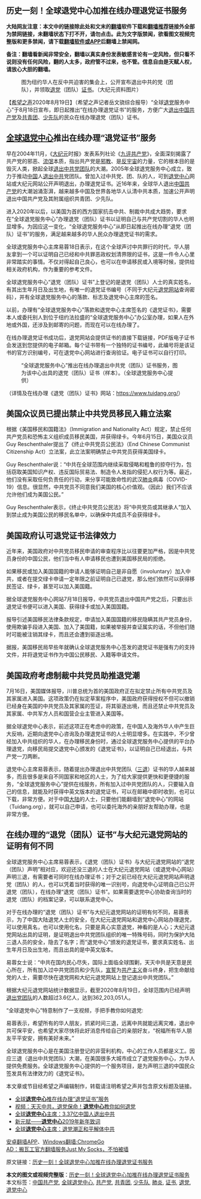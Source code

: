  <h2>历史一刻！全球退党中心加推在线办理退党证书服务</h2> <p class="notice"><b>大陆网友注意：本文中的链接除此处和文末的<a href="https://github.com/bannedbook/fanqiang" >翻墙</a>软件下载和<a href="https://github.com/killgcd/justmysocks/blob/master/README.md">翻墙推荐</a>链接外全部为禁网链接，未翻墙状态下打不开，请勿点击。此为文字版禁闻，欲看图文视频完整版和更多禁闻，请下载<a href="https://github.com/bannedbook/fanqiang">翻墙软件或APP</a>后翻墙上禁闻网。</p><p>备注：翻墙看新闻非常安全，翻墙以真实身份发表敏感言论有一定风险，但只看不说则没有任何风险，翻的人太多，政府管不过来，也不管。信息自由是天赋人权，请放心大胆的翻墙。</b></p>  <div class="entry"> <figure><figcaption>图为纽约华人在反中共迫害的集会上，公开宣布退出中共的党（团队），并领取<a href="https://www.bannedbook.org/bnews/tag/%e9%80%80%e5%85%9a/" class="st_tag internal_tag" rel="tag" title="标签 退党 下的日志">退党</a>（团队）<a href="https://www.bannedbook.org/bnews/tag/%E8%AF%81%E4%B9%A6/" class="st_tag internal_tag" rel="tag" title="标签 证书 下的日志">证书</a>。（大纪元资料图片）</figcaption></figure> <p>【<span class='wp_keywordlink_affiliate'><a href="https://www.soundofhope.org" title="希望之声" target="_blank">希望之声</a></span>2020年8月19日】（希望之声记者岳文骁综合报导）“全球<span class='wp_keywordlink'><a href="http://tuidang.epochtimes.com/" title="退党" rel="nofollow" target="_blank">退党</a></span>服务中心”于8月18日宣布，即日起推出“在线办理退党证书”的服务，方便广大<span class='wp_keywordlink'><a href="http://tuidang.epochtimes.com/" title="退出中国共产党" rel="nofollow" target="_blank">退出中国共产党</a></span>及<a href="https://www.bannedbook.org/bnews/tag/%e5%85%b1%e9%9d%92%e5%9b%a2/" class="st_tag internal_tag" rel="tag" title="标签 共青团 下的日志">共青团</a>、<a href="https://www.bannedbook.org/bnews/tag/%e5%b0%91%e5%85%88%e9%98%9f/" class="st_tag internal_tag" rel="tag" title="标签 少先队 下的日志">少先队</a>的民众在线办理退党（团队）证书。</p> <h2><strong><a href="https://www.bannedbook.org/bnews/tag/%E5%85%A8%E7%90%83%E9%80%80%E5%85%9A%E4%B8%AD%E5%BF%83/" class="st_tag internal_tag" rel="tag" title="标签 全球退党中心 下的日志">全球退党中心</a>推出在线办理“退党证书”服务</strong></h2> <p>早在2004年11月，《<span class='wp_keywordlink_affiliate'><a href="http://www.epochtimes.com/" title="大纪元" target="_blank">大纪元</a></span>时报》发表系列社论《<span class='wp_keywordlink'><a href="https://www.bannedbook.org/forum2/topic2.html" title="《九评共产党》" target="_blank">九评</a></span><a href="https://www.bannedbook.org/bnews/tag/%e5%85%b1%e4%ba%a7%e5%85%9a/" class="st_tag internal_tag" rel="tag" title="标签 共产党 下的日志">共产党</a>》，全面深刻揭露了共产党的邪恶、<span class='wp_keywordlink'><a href="https://www.bannedbook.org/forum11/topic282.html" title="禁片：评中国共产党的流氓本性" target="_blank">流氓</a></span>本质，指出共产党是<span class='wp_keywordlink'><a href="https://www.bannedbook.org/forum11/topic281.html" title="禁片：评中国共产党的邪教本质" target="_blank">邪教</a></span>、是<span class='wp_keywordlink'><a href="https://www.bannedbook.org/forum11/topic277.html" title="禁片：评共产党是反宇宙的力量" target="_blank">反宇宙</a></span>的力量，它的根本目的是毁灭人类，掀起全球<span class='wp_keywordlink'><a href="http://tuidang.epochtimes.com/" title="退出中共党团队" target="_blank">退出中共党团队</a></span>的大潮。2005年全球退党服务中心成立，致力于推动<span class='wp_keywordlink_affiliate'><a href="https://www.bannedbook.org/" title="中国" target="_blank">中国</a></span>人<span class='wp_keywordlink'><a href="http://tuidang.epochtimes.com/" title="退出中共" target="_blank">退出中共</a></span>党团队。曾加入过中共党、团、队的人，可到<a href="https://www.bannedbook.org/bnews/tag/%E9%80%80%E5%85%9A%E4%B8%AD%E5%BF%83/" class="st_tag internal_tag" rel="tag" title="标签 退党中心 下的日志">退党中心</a>网站或大纪元网站公开声明退出，办理退党证书。近16年来，全球华人退出<a href="https://www.bannedbook.org/bnews/tag/%e4%b8%ad%e5%9b%bd%e5%85%b1%e4%ba%a7%e5%85%9a/" class="st_tag internal_tag" rel="tag" title="标签 中国共产党 下的日志">中国共产党</a>的大潮汹涌澎湃，越来越多中国及世界各地华人认清中共本质，加速公开声明退出中国共产党及其附属组织共青团、少先队。</p> <p>进入2020年以后，以美国为首的西方国家抗击中共、制裁中共成大趋势，要求在“全球退党服务中心”办理退党（团队）证书以证明自己与共产党切割的华人也明显增多。为因应这一变化，“全球退党服务中心”从即日起推出在线办理“退党（团队）证书”的服务，满足越来越多的华人民众办理退党证书的需求。</p> <p>全球退党服务中心主席易蓉18日表示，在这个全球声讨中共罪行的时代，华人朋友拿到一个可以证明自己已经和中共罪恶政权划清界限的证书，这是一件令人心里非常踏实的事情。不仅对得起自己良心，也可以在申请移民或入境等时候，提供给相关政府机构，作为重要的参考文件。</p> <p>全球退党服务中心“退党（团队）证书”上登记的是退党（团队）人士的真实姓名，有其出生年月日及出生地，有唯一的退党证书编号（不同于大纪元<span class='wp_keywordlink'><a href="http://tuidang.epochtimes.com/" title="退党网站" target="_blank">退党网站</a></span>查询密码），并有全球退党服务中心的落款、标志及退党中心主席的签名。</p> <p>以前，办理有“全球退党服务中心”落款和退党中心主席签名的《退党证书》，需要本人或委托别人到位于纽约法拉盛的“全球退党服务中心”办公室办理，如果人在外地或外国，还涉及到邮寄的问题，而现在可以在线办理了。</p> <p>在线办理退党证书成功后，退党网站会提供证书的直接下载链接，PDF版电子证书会发送到您提供的电子邮箱。每个证书带有一个独特的证书编号，此编号将是该证书的官方识别编号，可在退党中心网站进行查询验证。电子证书可以自行打印。</p>  <figure><figcaption>“全球退党服务中心”推出在线办理退出中共党（团队）证书服务，图为该中心出具的退党（团队）证书（样本）。（全球退党服务中心提供）</figcaption></figure> <p>（详情及在线办理《退党（团队）证书》网站：<a href="https://www.tuidang.org/">https://www.tuidang.org/</a>）</p> <h2><strong>美国众议员已提出禁止中共党员移民入籍立法案</strong></h2> <p>根据《美国移民和国籍法》（Immigration and Nationality Act）规定，禁止任何共产党员和恐怖主义组织成员移民美国，并获得绿卡。今年6月15日，美国众议员Guy Reschenthaler提出了《终止中共党员公民法》（End Chinese Communist Citizenship Act）立法案，此立法案明确禁止中共党员获得美国绿卡。</p> <p>Guy Reschenthaler说：“中共在全球范围内继续采取侵略和粗鲁的掠夺行为，包括窃取美国知识产权、违反国际贸易法、制造令人发指的侵犯人权行为等。最近，他们没有采取任何负责任的行动，来分享可能致命性的武汉<a href="https://www.bannedbook.org/bnews/tag/%e8%82%ba%e7%82%8e/" class="st_tag internal_tag" rel="tag" title="标签 肺炎 下的日志">肺炎</a>病毒（COVID-19）信息。很显然，中共党员不同意我们美国的核心价值观。（因此）我们不应该允许他们成为美国公民。”</p> <p>Guy Reschenthaler表示，《终止中共党员公民法》将“中共党员或其继承人”加入到禁止成为美国公民的移民名单中，以确保中共成员不会获得绿卡。</p> <h2><strong>美国政府认可退党证书法律效力</strong></h2> <p>近年来，美国政府对中共党员移民申请的审查程序比以往要更加严格，因是中共党员身份的中国公民，他们当中有人申请移民也遭到美国移民局的拒绝。</p> <p>如果移民或加入美国国籍的申请人能够证明自己是非自愿（involuntary）加入中共，或者在提交绿卡申请一定年限之前证明自己已退党，那么他们依然可以获得移民签证、绿卡，甚至可以加入美国籍。</p> <p>据全球退党服务中心网站7月18日报导，中共党员退出中国共产党之后，只要出示退党证书便可以进入美国、获得绿卡或加入美国国籍。</p>  <p>报导引述美国移民法律条款规定，申请加入美国国籍的移民隐瞒其共产党员身份，使用欺骗手段进入美国、加入了美国籍，如果被举报并查证属实的话，不但他们随时可能被注销其绿卡，而且还会遭到驱逐出境。</p> <p>据报，美国移民局早些年就确认全球退党服务中心签发的退党证书是强有力的支持文件，并将退党证书作为中国公民移民、入籍等申请文件。</p> <h2><strong>美国政府考虑制裁中共党员助推退党潮</strong></h2> <p>7月16日，美国媒体报导，川普总统为首的美国政府正在拟定禁止所有中共党员及其家属进入美国。这项政策仍在拟定草案程序中，美国政府获得授权不但可以撤销已经身在美国的中共党员及其家属的签证，将其驱逐出境，而且还禁止中共党员及其家属、中共军方人员和国营企业主管进入美国等。</p> <p>据全球退党中心表示，前述这项正在考虑中的政策，在中国人及海外华人中产生巨大反响，近期向退党中心咨询及办理退党证书的人士明显增多。在实践中，不少曾经加入中共组织的华人，在办理移民身份时，通过全球退党服务中心提供的平台办理退党，向移民局提交退党中心颁发的《退党证书》，以证明自己已经退出，与共产党一刀两断。</p> <p>退党中心主席易蓉表示，随着提出办理退出中共党团队（<span class='wp_keywordlink'><a href="http://tuidang.epochtimes.com/" title="三退-退出党团队" rel="nofollow" target="_blank">三退</a></span>）证书的华人越来越多，而且很多是来自不同国家和地区的人士，为了给大家提供更快和更便捷的服务，“全球退党服务中心”提供在线服务，所有加入过中共党团队的人，只要输入自己的信息，就能及时获得中英文版本的退党证书，可以在邮箱中即时收到，也可以下载，非常方便。对于中国<span class='wp_keywordlink_affiliate'><a href="https://www.bannedbook.org/" title="大陆" target="_blank">大陆</a></span>的人士，只要他们能翻墙到“退党中心”的网站（Tuidang.org），就可以自己申请，也可以委托海外的亲朋好友帮助办理，也是非常方便。</p> <h2><strong>在线办理的“退党（团队）证书”与大纪元退党网站的证明有何不同</strong></h2> <p>全球退党服务中心主席易蓉表示，《退党（团队）证书》与大纪元退党网站的“退党（团队）声明”相对应，欢迎还没三退的人士在大纪元退党网站（或退党中心网站）声明三退，有需要者可同时在线办理证书；对于之前已经在大纪元退党网站声明退党（团队）的人，也可以凭着当时获得的唯一识别号，向退党中心证明自己已公开退党（团队），在线办理“退党（团队）证书”。如果需要退党中心协助查询当时的退党（团队）的档案记录，可以联系退党中心。</p> <p>对于在线办理的“退党（团队）证书”与大纪元退党网站的证明有何不同，易蓉表示，为了中国大陆退党人士的安全，在大纪元退党网站和退党中心网站办理退党，可以使用真名，也可以使用化名，只要是真心实意退党，神看的是人心；大纪元退党网站出具的证明，是证明退出中共党团队组织的唯一特殊号码，同时为保护大陆三退人员的安全，隐去了名字；而“退党中心”颁发的退党证书，要求真实姓名、出生年月日及出生地，而且出具的是中英文版本。</p>  <p>易蓉女士说：“中共在国内民心尽失，国际上面临全球围剿，天灭中共是天意是民心所在，所有加入过中共党团员和少先队，<span class='wp_keywordlink'><a href="https://www.bannedbook.org/forum5/topic17.html" title="宣誓与预言" target="_blank">宣誓</a></span>为<span class='wp_keywordlink'><a href="https://www.bannedbook.org/forum2/topic6177.html" title="《共产主义的终极目的》" target="_blank">共产主义</a></span>奋斗终身，把生命献给党的人士，需要尽快在退党网和大纪元退党网站上登记退出中共党团队。”</p> <p>根据大纪元退党网站统计数据显示，截至2020年8月19日，全球范围内已经声明<span class='wp_keywordlink'><a href="http://tuidang.epochtimes.com/" title="退出党团队" rel="nofollow" target="_blank">退出党团队</a></span>的人数超过3.6亿人，达到362,203,051人。</p> <p>“全球退党中心”特意制作了一支视频，手把手教你如何退党:</p> <p></p> <p>易蓉表示，希望所有的华人朋友，抓紧时间三退，远离中共就能远离灾难，退出中共可保平安，也希望大家尽快将此好消息传给自己的亲朋好友，“祝福所有华人朋友平平安安，拥有美好未来。”</p> <p>全球退党服务中心是在美国注册登记的非营利机构，中心的工作人员都是义工。因应三退（退出中共党团队）大潮，在美国很多大城市成立了退党服务中心，为华人提供免费服务。全球退党服务中心提供的一个服务项目，是为声明三退的中国民众签发具有法律效力的《退党证书》。</p> <p>本文章或节目经希望之声编辑制作，转载请注明希望之声并包含原文标题及链接。</p>  <ul class='op-related-articles' title='相关阅读'> <li><a href='https://www.bannedbook.org/bnews/cbnews/20200819/1382346.html' target='_blank'>全球<b>退党中心</b>推在线办理“退党证书”服务</a></li> <li><a href='https://www.bannedbook.org/bnews/comments/20200809/1377181.html' target='_blank'>视频：天灭中共，退党保命！<b>退党中心</b>教你如何退党</a></li> <li><a href='https://www.bannedbook.org/bnews/cbnews/20190720/1161211.html' target='_blank'>全球<b>退党中心</b>主席：3.37亿中国人退出中共</a></li> <li><a href='https://www.bannedbook.org/bnews/comments/20190101/1056735.html' target='_blank'>新元赋——<b>退党中心</b>2019年新年致词</a></li> <li><a href='https://www.bannedbook.org/bnews/cbnews/20180722/975288.html' target='_blank'>全球<b>退党中心</b>主席：退党潮正和平解体中共</a></li> </ul> <div class="texttj"> <a href="https://github.com/bannedbook/fanqiang/wiki/%E7%A6%81%E9%97%BB%E7%BD%91%E5%AE%89%E5%8D%93%E7%BF%BB%E5%A2%99%E6%96%B0%E9%97%BBAPP" target="_blank">安卓翻墙APP</a>、<a href="https://github.com/bannedbook/fanqiang/wiki/Chrome%E4%B8%80%E9%94%AE%E7%BF%BB%E5%A2%99%E5%8C%85" target="_blank">Windows翻墙:ChromeGo</a><br/> <a href="https://github.com/killgcd/justmysocks/blob/master/README.md" target="_blank">AD：搬瓦工官方翻墙服务Just My Socks，不怕被墙</a> </div><p>原文链接：<a class="src_link"  href="https://www.soundofhope.org/post/413089" target="_blank">历史一刻！全球退党中心加推在线办理退党证书服务</a></p><a name='sharetosocial'></a>         <div><b>本文的图文或视频完整版</b>：<a href='https://www.bannedbook.org/bnews/comments/20200819/1382636.html'>历史一刻！全球退党中心加推在线办理退党证书服务</a></div>  </div><!--END ENTRY--> <div class="postfooter"> <div>本文标签：<a href="https://www.bannedbook.org/bnews/tag/%e4%b8%ad%e5%9b%bd%e5%85%b1%e4%ba%a7%e5%85%9a/" rel="tag">中国共产党</a>, <a href="https://www.bannedbook.org/bnews/tag/%E5%85%A8%E7%90%83%E9%80%80%E5%85%9A%E4%B8%AD%E5%BF%83/" rel="tag">全球退党中心</a>, <a href="https://www.bannedbook.org/bnews/tag/%e5%85%b1%e4%ba%a7%e5%85%9a/" rel="tag">共产党</a>, <a href="https://www.bannedbook.org/bnews/tag/%e5%85%b1%e9%9d%92%e5%9b%a2/" rel="tag">共青团</a>, <a href="https://www.bannedbook.org/bnews/tag/%e5%b0%91%e5%85%88%e9%98%9f/" rel="tag">少先队</a>, <a href="https://www.bannedbook.org/bnews/tag/%e8%82%ba%e7%82%8e/" rel="tag">肺炎</a>, <a href="https://www.bannedbook.org/bnews/tag/%E8%AF%81%E4%B9%A6/" rel="tag">证书</a>, <a href="https://www.bannedbook.org/bnews/tag/%e9%80%80%e5%85%9a/" rel="tag">退党</a>, <a href="https://www.bannedbook.org/bnews/tag/%E9%80%80%E5%85%9A%E4%B8%AD%E5%BF%83/" rel="tag">退党中心</a></div>  </div><!--END POSTFOOTER--> 